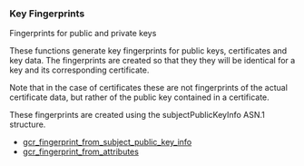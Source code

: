 ### Key Fingerprints

Fingerprints for public and private keys

 These functions generate key fingerprints for public keys, certificates and
 key data. The fingerprints are created so that they they will be identical
 for a key and its corresponding certificate.

 Note that in the case of certificates these are not fingerprints of the
 actual certificate data, but rather of the public key contained in a
 certificate.

 These fingerprints are created using the subjectPublicKeyInfo ASN.1 structure.

* [gcr_fingerprint_from_subject_public_key_info]()
* [gcr_fingerprint_from_attributes]()
